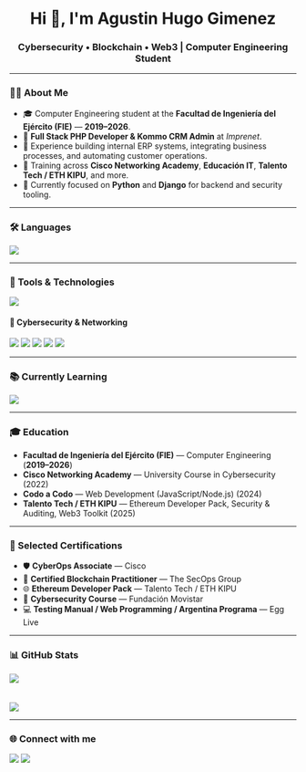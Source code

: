 <h1 align="center">Hi 👋, I'm Agustin Hugo Gimenez</h1>
<h3 align="center">Cybersecurity • Blockchain • Web3 | Computer Engineering Student</h3>

---

### 👨‍💻 About Me
- 🎓 Computer Engineering student at the **Facultad de Ingeniería del Ejército (FIE)** — **2019–2026**.
- 💼 **Full Stack PHP Developer & Kommo CRM Admin** at *Imprenet*.
- 🚀 Experience building internal ERP systems, integrating business processes, and automating customer operations.
- 📡 Training across **Cisco Networking Academy**, **Educación IT**, **Talento Tech / ETH KIPU**, and more.
- 🌱 Currently focused on **Python** and **Django** for backend and security tooling.

---

### 🛠️ Languages
<p>
  <img src="https://skillicons.dev/icons?i=c,cpp,python,html,css,js,php,java,laravel,solidity" />
</p>

---

### 🔧 Tools & Technologies
<p>
  <img src="https://skillicons.dev/icons?i=git,mysql,github,raspberrypi,arduino,vscode,clion,linux" />
</p>

#### 🔐 Cybersecurity & Networking
<p>
  <img src="https://img.shields.io/badge/Cisco%20Packet%20Tracer-1BA0D7?style=for-the-badge&logo=cisco&logoColor=white"/>
  <img src="https://img.shields.io/badge/Wireshark-1679A7?style=for-the-badge&logo=wireshark&logoColor=white"/>
  <img src="https://img.shields.io/badge/Nmap-004B87?style=for-the-badge&logo=gnu-bash&logoColor=white"/>
  <img src="https://img.shields.io/badge/Kali%20Linux-557C94?style=for-the-badge&logo=kalilinux&logoColor=white"/>
  <img src="https://img.shields.io/badge/Metasploitable-EF3B2D?style=for-the-badge&logo=metasploit&logoColor=white"/>
</p>

---

### 📚 Currently Learning
<p>
  <img src="https://skillicons.dev/icons?i=python,django" />
</p>

---

### 🎓 Education
- **Facultad de Ingeniería del Ejército (FIE)** — Computer Engineering (**2019–2026**)  
- **Cisco Networking Academy** — University Course in Cybersecurity (2022)  
- **Codo a Codo** — Web Development (JavaScript/Node.js) (2024)  
- **Talento Tech / ETH KIPU** — Ethereum Developer Pack, Security & Auditing, Web3 Toolkit (2025)  

---

### 🏅 Selected Certifications
- 🛡️ **CyberOps Associate** — Cisco  
- 🔗 **Certified Blockchain Practitioner** — The SecOps Group  
- 🌐 **Ethereum Developer Pack** — Talento Tech / ETH KIPU  
- 🔐 **Cybersecurity Course** — Fundación Movistar  
- 💻 **Testing Manual / Web Programming / Argentina Programa** — Egg Live  

---

### 📊 GitHub Stats
![](https://github-readme-stats.vercel.app/api?username=AgustinGimenezFIE&show_icons=true&theme=tokyonight)  
<br/>  
![](https://github-readme-stats.vercel.app/api/top-langs/?username=AgustinGimenezFIE&layout=compact&theme=tokyonight)

---

### 🌐 Connect with me
<p>
  <a href="https://www.linkedin.com/in/agustinhgimenez/" target="_blank"><img src="https://img.shields.io/badge/LinkedIn-%230A66C2?style=for-the-badge&logo=linkedin&logoColor=white"/></a>
  <a href="mailto:agustingimenez@protonmail.com"><img src="https://img.shields.io/badge/Email-8B89CC?style=for-the-badge&logo=protonmail&logoColor=white"/></a>
</p>
